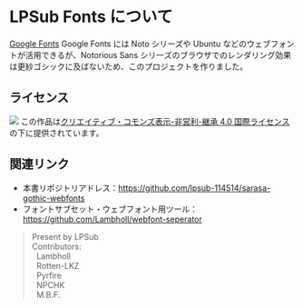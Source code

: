 # LPSub Fonts について

[Google Fonts](https://developers.google.com/fonts/docs/getting_started) Google Fonts には Noto シリーズや Ubuntu などのウェブフォントが活用できるが、Notorious Sans シリ一ズのブラウザでのレンダリング効果は更紗ゴシックに及ばないため、このプロジェクトを作りました。

## ライセンス
[![](https://i.creativecommons.org/l/by-nc-sa/4.0/88x31.png)](https://creativecommons.org/licenses/by-nc-sa/4.0/deed.ja)
この作品は[クリエイティブ・コモンズ表示-非営利-継承 4.0 国際ライセンス](https://creativecommons.org/licenses/by-nc-sa/4.0/deed.ja)の下に提供されています。

## 関連リンク

- 本書リポジトリアドレス：<https://github.com/lpsub-114514/sarasa-gothic-webfonts>
- フォントサブセット・ウェブフォント用ツール：<https://github.com/Lambholl/webfont-seperator>

> Present by LPSub<br>
> Contributors: <br>
>&nbsp;&nbsp;Lambholl<br>
>&nbsp;&nbsp;Rotten-LKZ<br>
>&nbsp;&nbsp;Pyrfire<br>
>&nbsp;&nbsp;NPCHK<br>
>&nbsp;&nbsp;M.B.F.